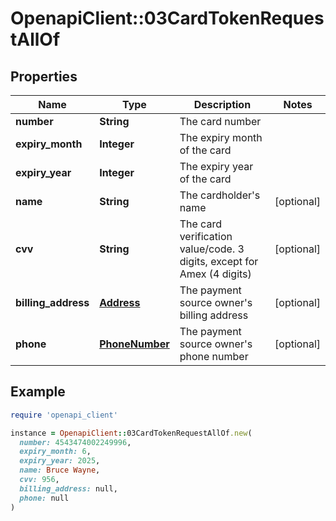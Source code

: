 # OpenapiClient::03CardTokenRequestAllOf

## Properties

| Name | Type | Description | Notes |
| ---- | ---- | ----------- | ----- |
| **number** | **String** | The card number |  |
| **expiry_month** | **Integer** | The expiry month of the card |  |
| **expiry_year** | **Integer** | The expiry year of the card |  |
| **name** | **String** | The cardholder&#39;s name | [optional] |
| **cvv** | **String** | The card verification value/code. 3 digits, except for Amex (4 digits) | [optional] |
| **billing_address** | [**Address**](Address.md) | The payment source owner&#39;s billing address | [optional] |
| **phone** | [**PhoneNumber**](PhoneNumber.md) | The payment source owner&#39;s phone number | [optional] |

## Example

```ruby
require 'openapi_client'

instance = OpenapiClient::03CardTokenRequestAllOf.new(
  number: 4543474002249996,
  expiry_month: 6,
  expiry_year: 2025,
  name: Bruce Wayne,
  cvv: 956,
  billing_address: null,
  phone: null
)
```

